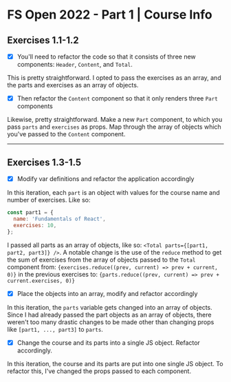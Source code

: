# FS Open 2022 - Part 1 | Course Info

## Exercises 1.1-1.2

- [x] You'll need to refactor the code so that it consists of three new components: `Header`, `Content`, and `Total`.

This is pretty straightforward. I opted to pass the exercises as an array, and the parts and exercises as an array of objects.

- [x] Then refactor the `Content` component so that it only renders three `Part` components

Likewise, pretty straightforward. Make a new `Part` component, to which you pass `parts` and `exercises` as props. Map through the array of objects which you've passed to the `Content` component.

---

## Exercises 1.3-1.5

- [x] Modify var definitions and refactor the application accordingly

In this iteration, each `part` is an object with values for the course name and number of exercises. Like so:

```js
const part1 = {
  name: 'Fundamentals of React',
  exercises: 10,
};
```

I passed all parts as an array of objects, like so: `<Total parts={[part1, part2, part3]} />`. A notable change is the use of the `reduce` method to get the sum of exercises from the array of objects passed to the `Total` component from: `{exercises.reduce((prev, current) => prev + current, 0)}` in the previous exercises to: `{parts.reduce((prev, current) => prev + current.exercises, 0)}`

- [x] Place the objects into an array, modify and refactor accordingly

In this iteration, the `parts` variable gets changed into an array of objects. Since I had already passed the part objects as an array of objects, there weren't too many drastic changes to be made other than changing props like `[part1, ..., part3]` to `parts`.

- [x] Change the course and its parts into a single JS object. Refactor accordingly.

In this iteration, the course and its parts are put into one single JS object. To refactor this, I've changed the props passed to each component.
